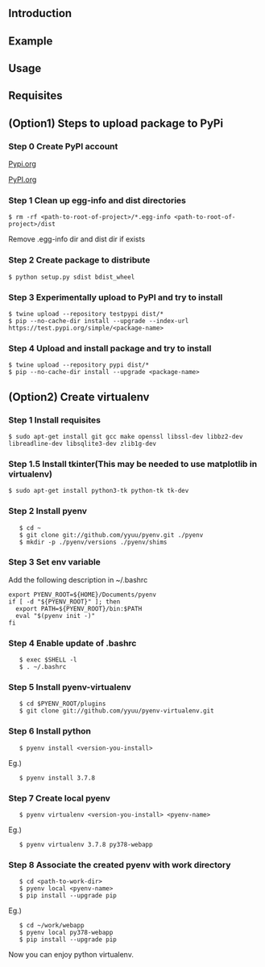 # <project-name>

## Introduction

## Example

## Usage

## Requisites

## (Option1) Steps to upload package to PyPi
### Step 0 Create PyPI account
[Pypi.org](https://pypi.org/)

[PyPI.org](https://pypi.org/)

### Step 1 Clean up egg-info and dist directories
```
$ rm -rf <path-to-root-of-project>/*.egg-info <path-to-root-of-project>/dist
```
Remove <package-name>.egg-info dir and dist dir if exists

### Step 2 Create package to distribute
```
$ python setup.py sdist bdist_wheel
```

### Step 3 Experimentally upload to PyPI and try to install
```
$ twine upload --repository testpypi dist/*
$ pip --no-cache-dir install --upgrade --index-url https://test.pypi.org/simple/<package-name>
```

### Step 4 Upload and install package and try to install
```
$ twine upload --repository pypi dist/*
$ pip --no-cache-dir install --upgrade <package-name>
```

## (Option2) Create virtualenv
### Step 1 Install requisites
```
$ sudo apt-get install git gcc make openssl libssl-dev libbz2-dev libreadline-dev libsqlite3-dev zlib1g-dev
```

### Step 1.5 Install tkinter(This may be needed to use matplotlib in virtualenv)
```
$ sudo apt-get install python3-tk python-tk tk-dev
```

### Step 2 Install pyenv
```
   $ cd ~
   $ git clone git://github.com/yyuu/pyenv.git ./pyenv
   $ mkdir -p ./pyenv/versions ./pyenv/shims
```

### Step 3 Set env variable
Add the following description in ~/.bashrc
```
export PYENV_ROOT=${HOME}/Documents/pyenv
if [ -d "${PYENV_ROOT}" ]; then
  export PATH=${PYENV_ROOT}/bin:$PATH
  eval "$(pyenv init -)"
fi
```

### Step 4 Enable update of .bashrc
```
   $ exec $SHELL -l
   $ . ~/.bashrc
```

### Step 5 Install pyenv-virtualenv
```
   $ cd $PYENV_ROOT/plugins
   $ git clone git://github.com/yyuu/pyenv-virtualenv.git
```

### Step 6 Install python
```
   $ pyenv install <version-you-install>
```
Eg.)
```
   $ pyenv install 3.7.8
```

### Step 7 Create local pyenv
```
   $ pyenv virtualenv <version-you-install> <pyenv-name>
```
Eg.)
```
   $ pyenv virtualenv 3.7.8 py378-webapp
```

### Step 8 Associate the created pyenv with work directory
```
   $ cd <path-to-work-dir>
   $ pyenv local <pyenv-name>
   $ pip install --upgrade pip
```
Eg.)
```
   $ cd ~/work/webapp
   $ pyenv local py378-webapp
   $ pip install --upgrade pip
```

Now you can enjoy python virtualenv.


